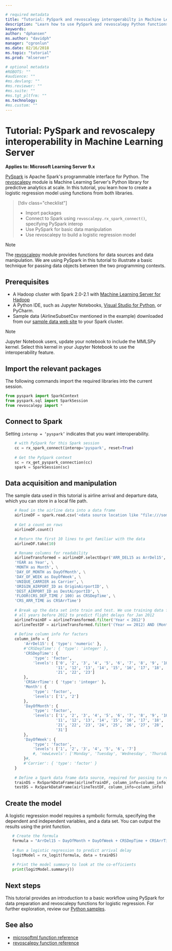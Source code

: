 ```yaml
---

# required metadata
title: "Tutorial: PySpark and revoscalepy interoperabilty in Machine Learning Server  "
description: "Learn how to use PySpark and revoscalepy Python functions in Spark applications in Hadoop clusters having Machine Learning Server."
keywords: 
author: "dphansen"
ms.author: "davidph"
manager: "cgronlun"
ms.date: 02/16/2018
ms.topic: "tutorial"
ms.prod: "mlserver"

# optional metadata
#ROBOTS: ""
#audience: ""
#ms.devlang: ""
#ms.reviewer: ""
#ms.suite: ""
#ms.tgt_pltfrm: ""
ms.technology: 
#ms.custom: ""
---
```


# Tutorial: PySpark and revoscalepy interoperability in Machine Learning Server

**Applies to: Microsoft Learning Server 9.x**

[PySpark](https://spark.apache.org/downloads.html) is Apache Spark's programmable interface for Python. The [revoscalepy](../python-reference/revoscalepy/revoscalepy-package.md) module is Machine Learning Server's Python library for predictive analytics at scale. In this tutorial, you learn how to create a logistic regression model using functions from both libraries.

> [!div class="checklist"]
> * Import packages
> * Connect to Spark using `revoscalepy.rx_spark_connect()`, specifying PySpark interop
> * Use PySpark for basic data manipulation
> * Use revoscalepy to build a logistic regression model

> [!Note]
> The [revoscalepy](../python-reference/revoscalepy/revoscalepy-package.md) module provides functions for data sources and data manipulation. We are using PySpark in this tutorial to illustrate a basic technique for passing data objects between the two programming contexts.

## Prerequisites

+ A Hadoop cluster with Spark 2.0-2.1 with [Machine Learning Server for Hadoop](../install/machine-learning-server-hadoop-install.md)
+ A Python IDE, such as Jupyter Notebooks, [Visual Studio for Python](https://www.visualstudio.com/vs/python/), or PyCharm. 
+ Sample data (AirlineSubsetCsv mentioned in the example) downloaded from our [sample data web site](https://packages.revolutionanalytics.com/datasets/) to your Spark cluster.

> [!Note]                                                                                                                 
> Jupyter Notebook users, update your notebook to include the MMLSPy kernel. Select this kernel in your Jupyter Notebook to use the interoperability feature.
>

## Import the relevant packages

The following commands import the required libraries into the current session.

```Python
from pyspark import SparkContext
from pyspark.sql import SparkSession
from revoscalepy import *
```

## Connect to Spark

Setting `interop = ‘pyspark’` indicates that you want interoperability.

```Python
    # with PySpark for this Spark session
    cc = rx_spark_connect(interop='pyspark', reset=True)
    
    # Get the PySpark context
    sc = rx_get_pyspark_connection(cc)
    spark = SparkSession(sc)
```

## Data acquisition and manipulation

The sample data used in this tutorial is airline arrival and departure data, which you can store in a local file path.

```Python
    # Read in the airline data into a data frame
    airlineDF = spark.read.csv('<data source location like "file:///some-file-path/airline.csv">')
    
    # Get a count on rows
    airlineDF.count()

    # Return the first 10 lines to get familiar with the data
    airlineDF.take(10)

    # Rename columns for readability
    airlineTransformed = airlineDF.selectExpr('ARR_DEL15 as ArrDel15', \
    'YEAR as Year', \
    'MONTH as Month', \
    'DAY_OF_MONTH as DayOfMonth', \
    'DAY_OF_WEEK as DayOfWeek', \
    'UNIQUE_CARRIER as Carrier', \
    'ORIGIN_AIRPORT_ID as OriginAirportID', \
    'DEST_AIRPORT_ID as DestAirportID', \
    'FLOOR(CRS_DEP_TIME / 100) as CRSDepTime', \
    'CRS_ARR_TIME as CRSArrTime')
    
    # Break up the data set into train and test. We use training data for  
    # all years before 2012 to predict flight delays for Jan 2012
    airlineTrainDF = airlineTransformed.filter('Year < 2012')
    airlineTestDF = airlineTransformed.filter('(Year == 2012) AND (Month == 1)')
    
    # Define column info for factors
    column_info = {
        'ArrDel15': { 'type': 'numeric' },
        #'CRSDepTime': { 'type': 'integer' },
        'CRSDepTime': {
            'type': 'factor',
            'levels': ['0', '2', '3', '4', '5', '6', '7', '8', '9', '10',
                      '11', '12', '13', '14', '15', '16', '17', '18', '19', '20',
                      '21', '22', '23']
        },
        'CRSArrTime': { 'type': 'integer' },
        'Month': {
            'type': 'factor',
            'levels': ['1', '2']
        },
        'DayOfMonth': {
            'type': 'factor',
            'levels': ['1', '2', '3', '4', '5', '6', '7', '8', '9', '10',
                      '11', '12', '13', '14', '15', '16', '17', '18', '19', '20',
                      '21', '22', '23', '24', '25', '26', '27', '28', '29', '30',
                      '31']
        },
        'DayOfWeek': {
            'type': 'factor',
            'levels': ['1', '2', '3', '4', '5', '6', '7']
            #, 'newLevels': ['Monday', 'Tuesday', 'Wednesday', 'Thursday', 'Friday', 'Saturday', 'Sunday'] # ignored
        }#,
        #'Carrier': { 'type': 'factor' }
    }
    
    # Define a Spark data frame data source, required for passing to revoscalepy
    trainDS = RxSparkDataFrame(airlineTrainDF, column_info=column_info)
    testDS = RxSparkDataFrame(airlineTestDF, column_info=column_info)
 ```

## Create the model

A logistic regression model requires a symbolic formula, specifying the dependent and independent variables, and a data set. You can output the results using the print function.

 ```Python
    # Create the formula
    formula = "ArrDel15 ~ DayOfMonth + DayOfWeek + CRSDepTime + CRSArrTime"
    
    # Run a logistic regression to predict arrival delay
    logitModel = rx_logit(formula, data = trainDS)
    
    # Print the model summary to look at the co-efficients
    print(logitModel.summary())
```

## Next steps

This tutorial provides an introduction to a basic workflow using PySpark for data preparation and revoscalepy functions for logistic regression. For further exploration, review our [Python samples](python-samples.md).

## See also

+ [microsoftml function reference](../python-reference/microsoftml/microsoftml-package.md)
+ [revoscalepy function reference](../python-reference/revoscalepy/revoscalepy-package.md)
